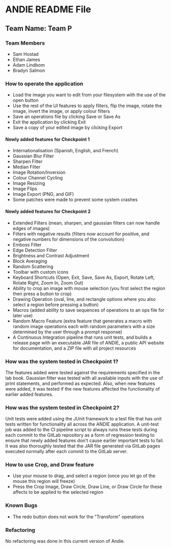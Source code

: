 # ANDIE README File


## Team Name: Team P

### Team Members

* Sam Hostad
* Ethan James
* Adam Lindbom
* Bradyn Salmon

### How to operate the application

- Load the image you want to edit from your filesystem with the use of the open button
- Use the rest of the UI features to apply filters, flip the image, rotate the image, invert the image, or apply colour filters
- Save an operations file by clicking Save or Save As
- Exit the application by clicking Exit
- Save a copy of your edited image by clicking Export

#### Newly added features for Checkpoint 1

- Internationalisation (Spanish, English, and French)
- Gaussian Blur Filter
- Sharpen Filter
- Median Filter
- Image Rotation/Inversion
- Colour Channel Cycling 
- Image Resizing
- Image Flips
- Image Export (PNG, and GIF)
- Some patches were made to prevent some system crashes

#### Newly added features for Checkpoint 2

- Extended Filters (mean, sharpen, and gaussian filters can now handle edges of images)
- Filters with negative results (filters now account for positive, and negative numbers for dimensions of the convolution)
- Emboss Filter
- Edge Detection Filter
- Brightness and Contrast Adjustment
- Block Averaging
- Random Scattering
- Toolbar with custom icons
- Keyboard Shortcuts (Open, Exit, Save, Save As, Export, Rotate Left, Rotate Right, Zoom In, Zoom Out)
- Ability to crop an image with mouse selection (you first select the region then press a button to crop)
- Drawing Operation (oval, line, and rectangle options where you also select a region before pressing a button)
- Macros (added ability to save sequences of operations to an ops file for later use)
- Random Macro Feature (extra feature that generates a macro with random image operations each 
with random parameters with a size determined by the user through a prompt response)
- A Continuous Integration pipeline that runs unit tests, and builds a release page with 
an executable JAR file of ANDIE, a public API website for documentation, and a ZIP file 
with all project resources

### How was the system tested in Checkpoint 1?

The features added were tested against the requirements specified in the lab book. Gaussian filter
was tested with all available inputs with the use of print statements, and performed as expected.
Also, when new features were added, it was tested if the new features affected the functionality of
earlier added features.

### How was the system tested in Checkpoint 2?

Unit tests were added using the JUnit framework to a test file that has unit tests written for 
functionality all across the ANDIE application. A unit-test job was added to the CI pipeline script
to always runs these tests during each commit to the GitLab repository as a form of regression testing
to ensure that newly added features don't cause earlier important tests to fail. It was also thoroughly 
tested that the JAR file generated via GitLab pages executed normally after each commit to the 
GitLab server.

### How to use Crop, and Draw feature

- Use your mouse to drag, and select a region (once you let go of the mouse this region will freeze)
- Press the Crop Image, Draw Circle, Draw Line, or Draw Circle for these affects to be applied to 
the selected region

### Known Bugs

* The redo button does not work for the "Transform" operations

### Refactoring

No refactoring was done in this current version of Andie.